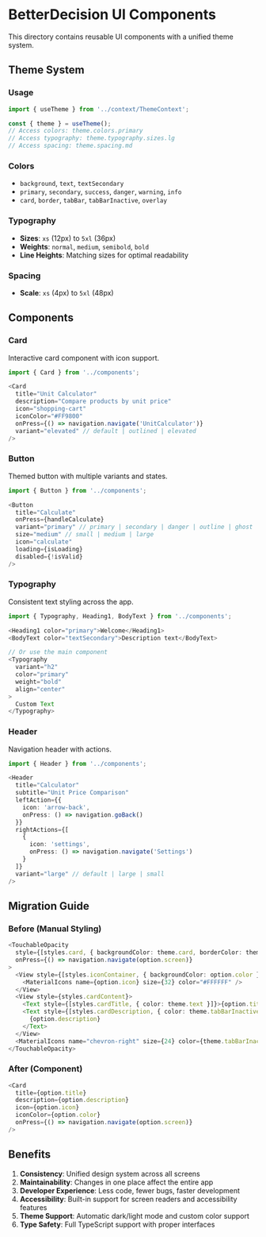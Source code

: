 # BetterDecision UI Components

This directory contains reusable UI components with a unified theme system.

## Theme System

### Usage
```typescript
import { useTheme } from '../context/ThemeContext';

const { theme } = useTheme();
// Access colors: theme.colors.primary
// Access typography: theme.typography.sizes.lg
// Access spacing: theme.spacing.md
```

### Colors
- `background`, `text`, `textSecondary`
- `primary`, `secondary`, `success`, `danger`, `warning`, `info`
- `card`, `border`, `tabBar`, `tabBarInactive`, `overlay`

### Typography
- **Sizes**: `xs` (12px) to `5xl` (36px)
- **Weights**: `normal`, `medium`, `semibold`, `bold`
- **Line Heights**: Matching sizes for optimal readability

### Spacing
- **Scale**: `xs` (4px) to `5xl` (48px)

## Components

### Card
Interactive card component with icon support.

```typescript
import { Card } from '../components';

<Card
  title="Unit Calculator"
  description="Compare products by unit price"
  icon="shopping-cart"
  iconColor="#FF9800"
  onPress={() => navigation.navigate('UnitCalculator')}
  variant="elevated" // default | outlined | elevated
/>
```

### Button
Themed button with multiple variants and states.

```typescript
import { Button } from '../components';

<Button
  title="Calculate"
  onPress={handleCalculate}
  variant="primary" // primary | secondary | danger | outline | ghost
  size="medium" // small | medium | large
  icon="calculate"
  loading={isLoading}
  disabled={!isValid}
/>
```

### Typography
Consistent text styling across the app.

```typescript
import { Typography, Heading1, BodyText } from '../components';

<Heading1 color="primary">Welcome</Heading1>
<BodyText color="textSecondary">Description text</BodyText>

// Or use the main component
<Typography 
  variant="h2" 
  color="primary" 
  weight="bold"
  align="center"
>
  Custom Text
</Typography>
```

### Header
Navigation header with actions.

```typescript
import { Header } from '../components';

<Header
  title="Calculator"
  subtitle="Unit Price Comparison"
  leftAction={{
    icon: 'arrow-back',
    onPress: () => navigation.goBack()
  }}
  rightActions={[
    {
      icon: 'settings',
      onPress: () => navigation.navigate('Settings')
    }
  ]}
  variant="large" // default | large | small
/>
```

## Migration Guide

### Before (Manual Styling)
```typescript
<TouchableOpacity
  style={[styles.card, { backgroundColor: theme.card, borderColor: theme.border }]}
  onPress={() => navigation.navigate(option.screen)}
>
  <View style={[styles.iconContainer, { backgroundColor: option.color }]}>
    <MaterialIcons name={option.icon} size={32} color="#FFFFFF" />
  </View>
  <View style={styles.cardContent}>
    <Text style={[styles.cardTitle, { color: theme.text }]}>{option.title}</Text>
    <Text style={[styles.cardDescription, { color: theme.tabBarInactive }]}>
      {option.description}
    </Text>
  </View>
  <MaterialIcons name="chevron-right" size={24} color={theme.tabBarInactive} />
</TouchableOpacity>
```

### After (Component)
```typescript
<Card
  title={option.title}
  description={option.description}
  icon={option.icon}
  iconColor={option.color}
  onPress={() => navigation.navigate(option.screen)}
/>
```

## Benefits

1. **Consistency**: Unified design system across all screens
2. **Maintainability**: Changes in one place affect the entire app
3. **Developer Experience**: Less code, fewer bugs, faster development
4. **Accessibility**: Built-in support for screen readers and accessibility features
5. **Theme Support**: Automatic dark/light mode and custom color support
6. **Type Safety**: Full TypeScript support with proper interfaces
